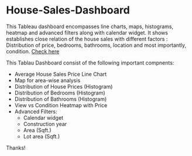 # House-Sales-Dashboard

This Tableau dashboard encompasses line charts, maps, histograms, heatmap and advanced filters along with calendar widget. It shows establishes close relation of the house sales with different factors : Distribution of price, bedrooms, bathrooms, location and most importantly, condition. [Check here](https://public.tableau.com/app/profile/rajnish.kumar6678/viz/HouseSalesDashboard_17146150932350/HouseSales?publish=yes)

This Tablau Dashboard consist of the following important compnents: 

* Average House Sales Price Line Chart
* Map for area-wise analysis
* Distribution of House Prices (Histogram)
* Distribution of Bedrooms (Histogram)
* Distribution of Bathrooms (Histogram) 
* View vs Condition Heatmap with Price
* Advanced Filters:
  * Calendar widget
  * Construction year
  * Area (Sqft.)
  * Lot area (Sqft.)

Thanks!
